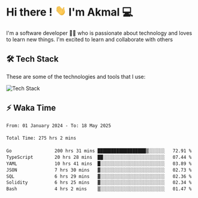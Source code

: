# Hi there ! <img src="https://github.com/ABSphreak/ABSphreak/blob/master/gifs/Hi.gif" width="30"> I'm Akmal  💻

I'm a software developer 👨‍💻 who is passionate about technology and loves to learn new things. I'm excited to learn and collaborate with others

## 🛠️ Tech Stack

These are some of the technologies and tools that I use:

![Tech Stack](https://skillicons.dev/icons?i=typescript,nodejs,javascript,express,nest,sequelize,go,rabbitmq,python,solidity,react,vue,next,nuxtjs,webpack,vite,tailwindcss,bootstrap,css,scss,html,vercel,firebase,heroku,netlify,docker,postgresql,mongodb,redis,mysql,graphql,git,github,gitlab,vscode,figma,postman,pytorch,tensorflow,bash)

## ⚡ Waka Time
<!--START_SECTION:waka-->

```txt
From: 01 January 2024 - To: 18 May 2025

Total Time: 275 hrs 2 mins

Go                200 hrs 31 mins ██████████████████▒░░░░░░   72.91 %
TypeScript        20 hrs 28 mins  ██░░░░░░░░░░░░░░░░░░░░░░░   07.44 %
YAML              10 hrs 41 mins  █░░░░░░░░░░░░░░░░░░░░░░░░   03.89 %
JSON              7 hrs 30 mins   ▓░░░░░░░░░░░░░░░░░░░░░░░░   02.73 %
SQL               6 hrs 29 mins   ▓░░░░░░░░░░░░░░░░░░░░░░░░   02.36 %
Solidity          6 hrs 25 mins   ▓░░░░░░░░░░░░░░░░░░░░░░░░   02.34 %
Bash              4 hrs 2 mins    ▒░░░░░░░░░░░░░░░░░░░░░░░░   01.47 %
```

<!--END_SECTION:waka-->



